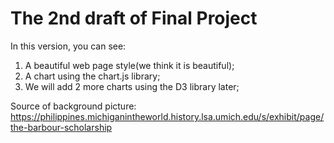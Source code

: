 # The 2nd draft of Final Project

In this version, you can see:<br/>
1. A beautiful web page style(we think it is beautiful);<br/>
2. A chart using the chart.js library;<br/>
3. We will add 2 more charts using the D3 library later;<br/>

Source of background picture: https://philippines.michiganintheworld.history.lsa.umich.edu/s/exhibit/page/the-barbour-scholarship<br/>
